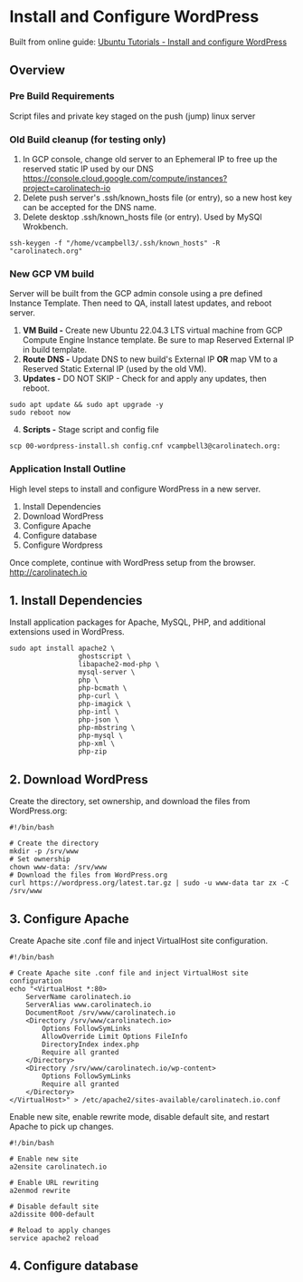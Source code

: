 
# Install and Configure WordPress

Built from online guide: [Ubuntu Tutorials - Install and configure WordPress](https://ubuntu.com/tutorials/install-and-configure-wordpress)

## Overview

### Pre Build Requirements
Script files and private key staged on the push (jump) linux server
### Old Build cleanup (for testing only)
1. In GCP console, change old server to an Ephemeral IP to free up the reserved static IP used by our DNS
https://console.cloud.google.com/compute/instances?project=carolinatech-io
2. Delete push server's .ssh/known_hosts file (or entry), so a new host key can be accepted for the DNS name.
3. Delete desktop .ssh/known_hosts file (or entry). Used by MySQl Wrokbench.
```
ssh-keygen -f "/home/vcampbell3/.ssh/known_hosts" -R "carolinatech.org"
```

### New GCP VM build
Server will be built from the GCP admin console using a pre defined Instance Template. Then need to QA, install latest updates, and reboot server.
1. **VM Build -** Create new Ubuntu 22.04.3 LTS virtual machine from GCP Compute Engine Instance template. Be sure to map Reserved External IP in build template.
2. **Route DNS -** Update DNS to new build's External IP **OR** map VM to a Reserved Static External IP (used by the old VM).
3. **Updates -** DO NOT SKIP - Check for and apply any updates, then reboot.
```
sudo apt update && sudo apt upgrade -y
sudo reboot now
```
4. **Scripts -** Stage script and config file  
```
scp 00-wordpress-install.sh config.cnf vcampbell3@carolinatech.org:
```

### Application Install Outline
High level steps to install and configure WordPress in a new server.
1. Install Dependencies
2. Download WordPress
3. Configure Apache
4. Configure database
5. Configure Wordpress

Once complete, continue with WordPress setup from the browser. http://carolinatech.io

## 1. Install Dependencies
Install application packages for Apache, MySQL, PHP, and additional extensions used in WordPress.
```
sudo apt install apache2 \
                 ghostscript \
                 libapache2-mod-php \
                 mysql-server \
                 php \
                 php-bcmath \
                 php-curl \
                 php-imagick \
                 php-intl \
                 php-json \
                 php-mbstring \
                 php-mysql \
                 php-xml \
                 php-zip
```

## 2. Download WordPress
Create the directory, set ownership, and download the files from WordPress.org:
```
#!/bin/bash

# Create the directory
mkdir -p /srv/www
# Set ownership
chown www-data: /srv/www
# Download the files from WordPress.org
curl https://wordpress.org/latest.tar.gz | sudo -u www-data tar zx -C /srv/www
```

## 3. Configure Apache
Create Apache site .conf file and inject VirtualHost site configuration.
```
#!/bin/bash

# Create Apache site .conf file and inject VirtualHost site configuration
echo "<VirtualHost *:80>
    ServerName carolinatech.io
    ServerAlias www.carolinatech.io
    DocumentRoot /srv/www/carolinatech.io
    <Directory /srv/www/carolinatech.io>
        Options FollowSymLinks
        AllowOverride Limit Options FileInfo
        DirectoryIndex index.php
        Require all granted
    </Directory>
    <Directory /srv/www/carolinatech.io/wp-content>
        Options FollowSymLinks
        Require all granted
    </Directory>
</VirtualHost>" > /etc/apache2/sites-available/carolinatech.io.conf
```

Enable new site, enable rewrite mode, disable default site, and restart Apache to pick up changes.
```
#!/bin/bash

# Enable new site
a2ensite carolinatech.io

# Enable URL rewriting
a2enmod rewrite

# Disable default site
a2dissite 000-default

# Reload to apply changes
service apache2 reload
```

## 4. Configure database
